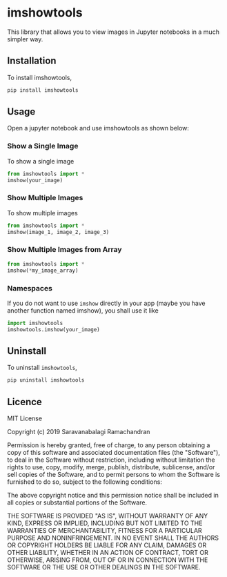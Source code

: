 # imshowtools

This library that allows you to view images in Jupyter notebooks in a much simpler way.

## Installation

To install imshowtools,

```python
pip install imshowtools
```

## Usage

Open a jupyter notebook and use imshowtools as shown below:

### Show a Single Image

To show a single image
```python
from imshowtools import *
imshow(your_image)
```

### Show Multiple Images

To show multiple images
```python
from imshowtools import *
imshow(image_1, image_2, image_3)
```

### Show Multiple Images from Array
```python
from imshowtools import *
imshow(*my_image_array)
```

### Namespaces
If you do not want to use `imshow` directly in your app (maybe you have another function named imshow), you shall use it like

```python
import imshowtools
imshowtools.imshow(your_image)
```

## Uninstall

To uninstall `imshowtools`,

```python
pip uninstall imshowtools
```

## Licence

MIT License

Copyright (c) 2019 Saravanabalagi Ramachandran

Permission is hereby granted, free of charge, to any person obtaining a copy of this software and associated documentation files (the "Software"), to deal in the Software without restriction, including without limitation the rights to use, copy, modify, merge, publish, distribute, sublicense, and/or sell copies of the Software, and to permit persons to whom the Software is furnished to do so, subject to the following conditions:

The above copyright notice and this permission notice shall be included in all copies or substantial portions of the Software.

THE SOFTWARE IS PROVIDED "AS IS", WITHOUT WARRANTY OF ANY KIND, EXPRESS OR IMPLIED, INCLUDING BUT NOT LIMITED TO THE WARRANTIES OF MERCHANTABILITY, FITNESS FOR A PARTICULAR PURPOSE AND NONINFRINGEMENT. IN NO EVENT SHALL THE AUTHORS OR COPYRIGHT HOLDERS BE LIABLE FOR ANY CLAIM, DAMAGES OR OTHER LIABILITY, WHETHER IN AN ACTION OF CONTRACT, TORT OR OTHERWISE, ARISING FROM, OUT OF OR IN CONNECTION WITH THE SOFTWARE OR THE USE OR OTHER DEALINGS IN THE SOFTWARE.